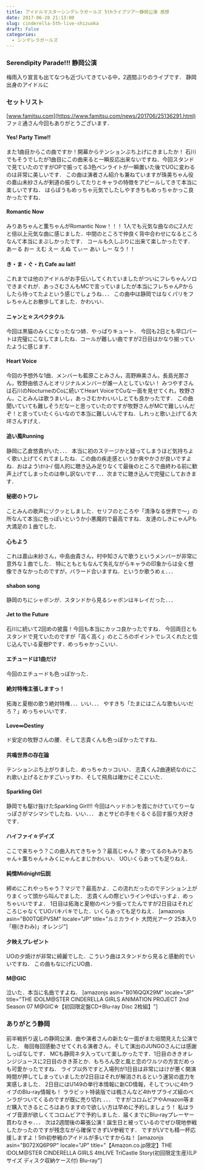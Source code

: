 ```yaml
---
title: アイドルマスターシンデレラガールズ 5thライブツアー静岡公演 感想
date: 2017-06-28 21:13:00
slug: cinderella-5th-live-shizuoka
draft: False
categories:
  - シンデレラガールズ
---
```


### Serendipity Parade!!! 静岡公演

梅雨入り宣言も出てなつも近づいてきている中，2週間ぶりのライブです． 静岡出身のアイドルに 

### セットリスト

[www.famitsu.com](https://www.famitsu.com/news/201706/25136291.html) ファミ通さん今回もありがとうございます． 

#### Yes! Party Time!!

また1曲目からこの曲ですか！開幕からテンションぶち上げにきましたか！ 石川でもそうでしたが1曲目にこの曲来ると一瞬反応出来ないですね．今回スタンドで見ていたのですがOPで振ってる3色ペンライトが一瞬置いた後でUOに変わるのは非常に美しいです． この曲は演者さん紹介も兼ねていますが珠美ちゃん役の嘉山未紗さんが剣道の振りしてたりとキャラの特徴をアピールしてきて本当に楽しいですね． はらぼうもめっちゃ元気でしたしやすきちもめっちゃかっこ良かったですね． 

#### Romantic Now

みりあちゃんと薫ちゃんがRomantic Now！！！ 1人でも元気な曲なのに2人だと倍以上元気な曲に感じました．中間のところで仲良く背中合わせになるところなんて本当にまぶしかったです． コールも久しぶりに出来て楽しかったです．あーる おー えむ えー えぬ てぃー あい しー なう！！ 

#### き・ま・ぐ・れ Cafe au lait!

これまでは他のアイドルがお手伝いしてくれていましたがついにフレちゃんソロできまぐれが．あっさむさんもMCで言っていましたが本当にフレちゃんPからしたら待ってたよという感じでしょうね．．． この曲中は静岡ではなくパリをフレちゃんとお散歩してました．かわいい． 

#### ニャンと☆スペクタクル

今回は黒猫のみくになったなつ姉．やっぱりキュート． 今回も2日とも早口パートは完璧にこなしてましたね．コールが難しい曲ですが2日目はかなり揃っていたように感じます． 

#### Heart Voice

今回の予想外な1曲．メンバーも藍原ことみさん，高野麻美さん，長島光那さん，牧野由依さんとオリジナルメンバーが誰一人としていない！ みつやすさんは石川のNocturneのCoに続いてHeart VoiceでCuな一面を見せてくれ，牧野さん，ことみんは歌うまいし，あっさむかわいいしとても良かったです． この曲聞いていても難しそうだなーと思っていたのですが牧野さんがMCで難しいんだぞ！と言っていたくらいなので本当に難しいんですね．しれっと歌い上げてる大坪さんすげえ． 

#### 追い風Running

静岡に乙倉悠貴がいた．．． 本当に初のステージかと疑ってしまうほど気持ちよく歌い上げてくれてましたね．この曲の疾走感というか爽やかさが良いですよね．おはよう\ｵﾊﾖｰ/ 個人的に聴き込み足りなくて最後のところで曲終わる前に歓声上げてしまったのは申し訳ないです．．．次までに聴き込んで完璧にしておきます． 

#### 秘密のトワレ

ことみんの歌声にゾクッとしました．セリフのところや「清浄なる世界で〜」の所なんて本当に色っぽいというか小悪魔的で最高ですね． 友達のしきにゃんPも大満足の１曲でした． 

#### 心もよう

これは嘉山未紗さん，中島由貴さん，村中知さんで歌うというメンバーが非常に意外な１曲でした． 特にともともなんて失礼ながらキャラの印象からは全く想像できなかったのですが，バラード合いますね．というか歌うめぇ．．． 

#### shabon song

静岡のちにシャボンが．スタンドから見るシャボンはキレイだった．．． 

#### Jet to the Future

石川に続いて2回めの披露！今回も本当にカッコ良かったですね． 今回両日ともスタンドで見ていたのですが「高く高く」のところのポイントでレスくれたと信じ込んでいる夏樹Pです．めっちゃかっこいい． 

#### エチュードは1曲だけ

今回のエチュードも色っぽかった． 

#### 絶対特権主張しますっ！

拓海と夏樹の歌う絶対特権．．．いい．．． やすきち「たまにはこんな歌もいいだろ？」めっちゃいいです． 

#### Love∞Destiny

ド安定の牧野さんの腰．そして志貴くんも色っぽかったですね． 

#### 共鳴世界の存在論

テンションぶち上がりました．めっちゃカッコいい． 志貴くん2曲連続なのにこれ歌い上げるとかすごいっすわ．そして飛鳥は確かにそこにいた． 

#### Sparkling Girl

静岡でも駆け抜けたSparkling Girl!!! 今回はヘッドホンを首にかけていてりーなっぽさがマシマシでしたね．いい．．． あとサビの手をぐるぐる回す振り大好きです． 

#### ハイファイ☆デイズ

ここで来ちゃう？この曲入れてきちゃう？最高じゃん？ 歌ってるのもみりあちゃん＋薫ちゃん＋みくにゃんとまじかわいい． UOいくらあっても足りねえ． 

#### 純情Midnight伝説

締めにこれやっちゃう？マジで？最高かよ．この流れだったのでテンション上がりまくって頭から叫んでました． 志貴くんの際どいラインやばいっすよ．めっちゃいいですよ． 1日目は拓海と夏樹のペンラ振ってたんですが2日目はそれどころじゃなくてUOバキバキでした．いくらあっても足りねえ． [amazonjs asin="B00TQEPVSM" locale="JP" title="ルミカライト 大閃光アーク 25本入り 「極(きわみ)」オレンジ"] 

#### 夕映えプレゼント

UOの夕焼けが非常に綺麗でした．こういう曲はスタンドから見ると感動的でいいですね． この曲もなにげにUO曲． 

#### M@GIC

泣いた．本当に名曲ですよね． [amazonjs asin="B016QQX29M" locale="JP" title="THE IDOLM@STER CINDERELLA GIRLS ANIMATION PROJECT 2nd Season 07 M@GIC☆【初回限定盤CD+Blu-ray Disc 2枚組】"] 

### ありがとう静岡

前半戦折り返しの静岡公演．曲や演者さんの新たな一面がまた垣間見えた公演でした． 毎回毎回感動させてくれる演者さん，そして演出のJUNGOさんには感謝しっぱなしです． MCも静岡ネタ入っていて楽しかったです．1日目のききオレンジジュースに2日目のきき茶とか．もちろん空と風と恋のワルツの方言だめっも可愛かったですね． ライブ以外ですと入場列が1日目は非常にはけが悪く開演時間が押してしまっていましたが2日目はそれが解消されるという運営の底力を実感しました． 2日目にはU149の単行本情報に新CD情報，そしてついに4thライブのBlu-ray情報も！ ララビット特装版では楓さんなど4thサプライズ組のペンラがついてくるのですが既に売り切れ ．．． ですがコロムビアやAmazon等まだ購入できるところはありますので欲しい方は早めに予約しましょう！ 私はライブ音源が欲しくてコロムビアで予約しました．届くまでにBlu-rayプレーヤー買わなきゃ．．． 次は2週間後の幕張公演！誕生日と被っているのでぜひ現地参戦したかったのですが残念ながら確保できずLV参戦です． ですがLVでも精一杯応援しますよ！5th初参戦のアイドルが多いですからね！ [amazonjs asin="B072XQ6P9P" locale="JP" title="【Amazon.co.jp限定】THE IDOLM@STER CINDERELLA GIRLS 4thLIVE TriCastle Story(初回限定生産)(LPサイズ ディスク収納ケース付) Blu-ray"]
